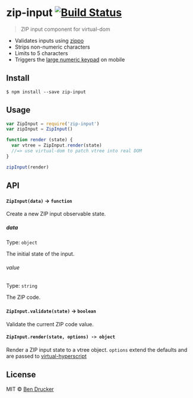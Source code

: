 # zip-input [![Build Status](https://travis-ci.org/bendrucker/zip-input.svg?branch=master)](https://travis-ci.org/bendrucker/zip-input)

> ZIP input component for virtual-dom

* Validates inputs using [zippo](https://github.com/bendrucker/zippo)
* Strips non-numeric characters
* Limits to 5 characters
* Triggers the [large numeric keypad](https://github.com/bendrucker/numeric-pattern) on mobile


## Install

```
$ npm install --save zip-input
```


## Usage

```js
var ZipInput = require('zip-input')
var zipInput = ZipInput()

function render (state) {
  var vtree = ZipInput.render(state)
  //=> use virtual-dom to patch vtree into real DOM
}

zipInput(render)
```

## API

#### `ZipInput(data)` -> `function`

Create a new ZIP input observable state.

##### data

Type: `object`

The initial state of the input.

###### value

Type: `string`

The ZIP code.

#### `ZipInput.validate(state)` -> `boolean`

Validate the current ZIP code value.

#### `ZipInput.render(state, options) -> object`

Render a ZIP input state to a vtree object. `options` extend the defaults and are passed to [virtual-hyperscript](https://github.com/Matt-Esch/virtual-dom/tree/master/virtual-hyperscript)


## License

MIT © [Ben Drucker](http://bendrucker.me)
